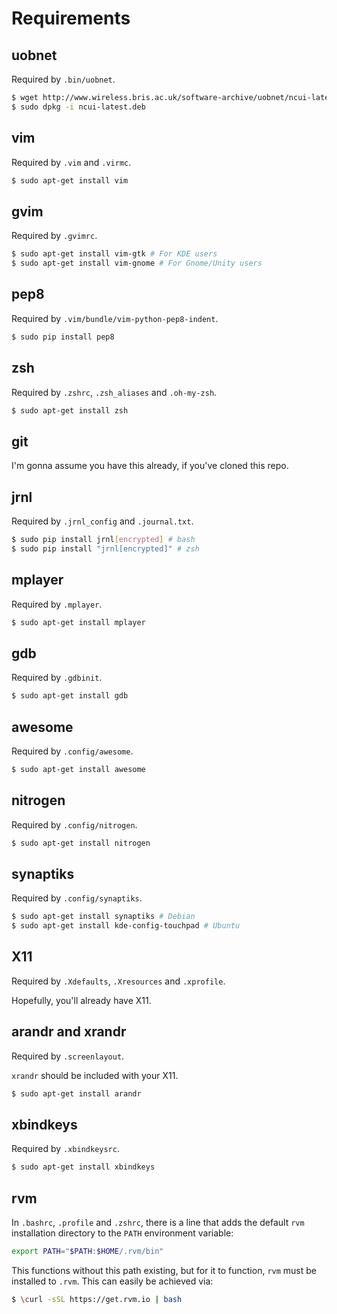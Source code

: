 # Requirements

## uobnet

Required by `.bin/uobnet`.

```bash
$ wget http://www.wireless.bris.ac.uk/software-archive/uobnet/ncui-latest.deb
$ sudo dpkg -i ncui-latest.deb
```

## vim

Required by `.vim` and `.virmc`.

```bash
$ sudo apt-get install vim
```

## gvim

Required by `.gvimrc`.

```bash
$ sudo apt-get install vim-gtk # For KDE users
$ sudo apt-get install vim-gnome # For Gnome/Unity users
```

## pep8

Required by `.vim/bundle/vim-python-pep8-indent`.

```bash
$ sudo pip install pep8
```

## zsh

Required by `.zshrc`, `.zsh_aliases` and `.oh-my-zsh`.

```bash
$ sudo apt-get install zsh
```

## git

I'm gonna assume you have this already, if you've cloned this repo.

## jrnl

Required by `.jrnl_config` and `.journal.txt`.

```bash
$ sudo pip install jrnl[encrypted] # bash
$ sudo pip install "jrnl[encrypted]" # zsh
```

## mplayer

Required by `.mplayer`.

```bash
$ sudo apt-get install mplayer
```

## gdb

Required by `.gdbinit`.

```bash
$ sudo apt-get install gdb
```

## awesome

Required by `.config/awesome`.

```bash
$ sudo apt-get install awesome
```

## nitrogen

Required by `.config/nitrogen`.

```bash
$ sudo apt-get install nitrogen
```

## synaptiks

Required by `.config/synaptiks`.

```bash
$ sudo apt-get install synaptiks # Debian
$ sudo apt-get install kde-config-touchpad # Ubuntu
```

## X11

Required by `.Xdefaults`, `.Xresources` and `.xprofile`.

Hopefully, you'll already have X11.

## arandr and xrandr

Required by `.screenlayout`.

`xrandr` should be included with your X11.

```bash
$ sudo apt-get install arandr
```

## xbindkeys

Required by `.xbindkeysrc`.

```bash
$ sudo apt-get install xbindkeys
```

## rvm

In `.bashrc`, `.profile` and `.zshrc`, there is a line that adds the default `rvm` installation directory to the `PATH` environment variable:

```bash
export PATH="$PATH:$HOME/.rvm/bin"
```

This functions without this path existing, but for it to function, `rvm` must be installed to `.rvm`. This can easily be achieved via:

```bash
$ \curl -sSL https://get.rvm.io | bash
```
